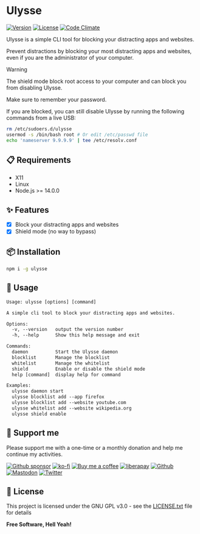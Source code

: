 # Ulysse

[![Version](https://img.shields.io/npm/v/ulysse?label=Version&style=flat&colorA=2B323B&colorB=1e2329)](https://www.npmjs.com/package/ulysse)
[![License](https://img.shields.io/badge/license-GPL%20v3%2B-yellow.svg?label=License&style=flat&colorA=2B323B&colorB=1e2329)](https://raw.githubusercontent.com/johackim/ulysse/master/LICENSE.txt)
[![Code Climate](https://img.shields.io/codeclimate/maintainability/johackim/ulysse.svg?label=Maintainability&style=flat&colorA=2B323B&colorB=1e2329)](https://codeclimate.com/github/johackim/ulysse)

Ulysse is a simple CLI tool for blocking your distracting apps and websites.

Prevent distractions by blocking your most distracting apps and websites, even if you are the administrator of your computer.

> [!WARNING]
> The shield mode block root access to your computer and can block you from disabling Ulysse.
>
> Make sure to remember your password.
>
> If you are blocked, you can still disable Ulysse by running the following commands from a live USB:
>
> ```bash
> rm /etc/sudoers.d/ulysse
> usermod -s /bin/bash root # Or edit /etc/passwd file
> echo 'nameserver 9.9.9.9' | tee /etc/resolv.conf
> ```

## 📋 Requirements

- X11
- Linux
- Node.js >= 14.0.0

## ✨ Features

- [x] Block your distracting apps and websites
- [x] Shield mode (no way to bypass)

## 📦 Installation

```bash
npm i -g ulysse
```

## 📖 Usage

```txt
Usage: ulysse [options] [command]

A simple cli tool to block your distracting apps and websites.

Options:
  -v, --version   output the version number
  -h, --help      Show this help message and exit

Commands:
  daemon          Start the Ulysse daemon
  blocklist       Manage the blocklist
  whitelist       Manage the whitelist
  shield          Enable or disable the shield mode
  help [command]  display help for command

Examples:
  ulysse daemon start
  ulysse blocklist add --app firefox
  ulysse blocklist add --website youtube.com
  ulysse whitelist add --website wikipedia.org
  ulysse shield enable
```

## 🎁 Support me

Please support me with a one-time or a monthly donation and help me continue my activities.

[![Github sponsor](https://img.shields.io/badge/github-Support%20my%20work-lightgrey?style=social&logo=github)](https://github.com/sponsors/johackim/)
[![ko-fi](https://img.shields.io/badge/ko--fi-Support%20my%20work-lightgrey?style=social&logo=ko-fi)](https://ko-fi.com/johackim)
[![Buy me a coffee](https://img.shields.io/badge/Buy%20me%20a%20coffee-Support%20my%20work-lightgrey?style=social&logo=buy%20me%20a%20coffee&logoColor=%23FFDD00)](https://www.buymeacoffee.com/johackim)
[![liberapay](https://img.shields.io/badge/liberapay-Support%20my%20work-lightgrey?style=social&logo=liberapay&logoColor=%23F6C915)](https://liberapay.com/johackim/donate)
[![Github](https://img.shields.io/github/followers/johackim?label=Follow%20me&style=social)](https://github.com/johackim)
[![Mastodon](https://img.shields.io/mastodon/follow/1631?domain=https%3A%2F%2Fmastodon.ethibox.fr&style=social)](https://mastodon.ethibox.fr/@johackim)
[![Twitter](https://img.shields.io/twitter/follow/_johackim?style=social)](https://twitter.com/_johackim)

## 📜 License

This project is licensed under the GNU GPL v3.0 - see the [LICENSE.txt](https://raw.githubusercontent.com/johackim/ulysse/master/LICENSE.txt) file for details

**Free Software, Hell Yeah!**
